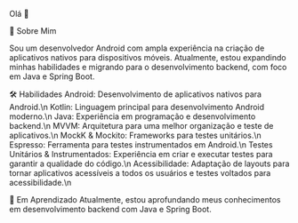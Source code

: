 Olá 👋

🚀 Sobre Mim

Sou um desenvolvedor Android com ampla experiência na criação de aplicativos nativos para dispositivos móveis. Atualmente, estou expandindo minhas habilidades e migrando para o desenvolvimento backend, com foco em Java e Spring Boot.

🛠 Habilidades
Android: Desenvolvimento de aplicativos nativos para Android.\n
Kotlin: Linguagem principal para desenvolvimento Android moderno.\n
Java: Experiência em programação e desenvolvimento backend.\n
MVVM: Arquitetura para uma melhor organização e teste de aplicativos.\n
MockK & Mockito: Frameworks para testes unitários.\n
Espresso: Ferramenta para testes instrumentados em Android.\n
Testes Unitários & Instrumentados: Experiência em criar e executar testes para garantir a qualidade do código.\n
Acessibilidade: Adaptação de layouts para tornar aplicativos acessíveis a todos os usuários e testes voltados para acessibilidade.\n

🌱 Em Aprendizado
Atualmente, estou aprofundando meus conhecimentos em desenvolvimento backend com Java e Spring Boot.
